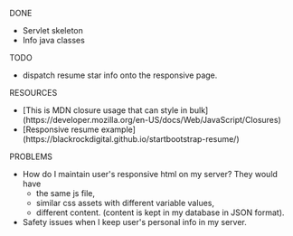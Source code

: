 DONE
<ul>
<li>Servlet skeleton</li>
<li> Info java classes </li></ul>
TODO
<ul>
<li> 
dispatch resume star info onto the responsive page. 
</li>
</ul>

RESOURCES 
<ul>
<li>
[This is MDN closure usage that can style in bulk](https://developer.mozilla.org/en-US/docs/Web/JavaScript/Closures)
</li>
<li>
[Responsive resume example]
(https://blackrockdigital.github.io/startbootstrap-resume/)
</li>
</ul>

PROBLEMS
<ul>
    <li> How do I maintain user's responsive html on my server? 
    They would have 
    <ul>
<li>the same js file, </li>
<li>
similar css assets with different variable values,</li>
<li> different content. (content is kept in my database in JSON format).</li></ul></li>
<li>
Safety issues when I keep user's personal info in my server.
</li>

</ul>